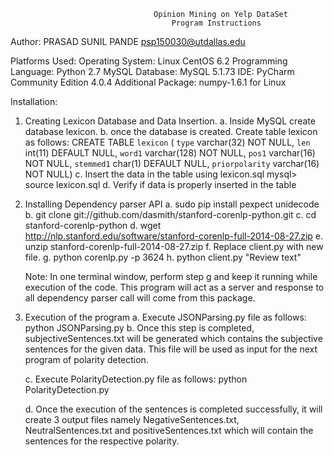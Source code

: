 							
									Opinion Mining on Yelp DataSet
										Program Instructions

Author:
PRASAD SUNIL PANDE
psp150030@utdallas.edu

Platforms Used:
Operating System: Linux CentOS 6.2
Programming Language: Python 2.7
MySQL Database: MySQL 5.1.73
IDE: PyCharm Community Edition 4.0.4
Additional Package: numpy-1.6.1 for Linux 

Installation:
1. Creating Lexicon Database and Data Insertion.
	a. Inside MySQL create database lexicon.
	b. once the database is created. Create table lexicon as follows:
		CREATE TABLE `lexicon` (
	  `type` varchar(32) NOT NULL,
	  `len` int(11) DEFAULT NULL,
	  `word1` varchar(128) NOT NULL,
	  `pos1` varchar(16) NOT NULL,
	  `stemmed1` char(1) DEFAULT NULL,
	  `priorpolarity` varchar(16) NOT NULL)
	c. Insert the data in the table using lexicon.sql
		mysql> source lexicon.sql
	d. Verify if data is properly inserted in the table
	
2. Installing Dependency parser API
	a. sudo pip install pexpect unidecode
	b. git clone git://github.com/dasmith/stanford-corenlp-python.git
	c. cd stanford-corenlp-python
	d. wget http://nlp.stanford.edu/software/stanford-corenlp-full-2014-08-27.zip
	e. unzip stanford-corenlp-full-2014-08-27.zip
	f. Replace client.py with new file.
	g. python corenlp.py -p 3624
	h. python client.py "Review text"

	Note: In one terminal window, perform step g and keep it running while execution of the code. This program will act as a server and response to all dependency parser call will come from this package.

3. Execution of the program
	a. Execute JSONParsing.py file as follows:
		python JSONParsing.py
	b. Once this step is completed, subjectiveSentences.txt will be generated which contains the  	subjective sentences for the given data. This file will be used as input for the next program of polarity detection.
	
	c. Execute PolarityDetection.py file as follows:
		python PolarityDetection.py
		
	d. Once the execution of the sentences is completed successfully, it will create 3 output files namely NegativeSentences.txt, NeutralSentences.txt and positiveSentences.txt which will contain the sentences for the respective polarity.